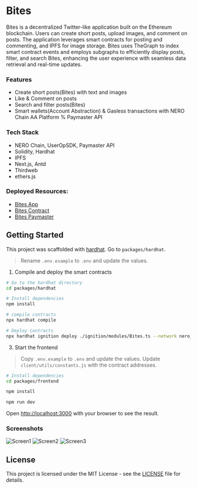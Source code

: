 # Bites

Bites is a decentralized Twitter-like application built on the Ethereum blockchain. Users can create short posts, upload images, and comment on posts. The application leverages smart contracts for posting and commenting, and IPFS for image storage. Bites uses TheGraph to index smart contract events and employs subgraphs to efficiently display posts, filter, and search Bites, enhancing the user experience with seamless data retrieval and real-time updates.

### Features

- Create short posts(Bites) with text and images
- Like & Comment on posts
- Search and filter posts(Bites)
- Smart wallets(Account Abstraction) & Gasless transactions with NERO Chain AA Platform % Paymaster API

### Tech Stack

- NERO Chain, UserOpSDK, Paymaster API
- Solidity, Hardhat
- IPFS
- Next.js, Antd
- Thirdweb
- ethers.js

### Deployed Resources:

- [Bites App](https://bites-xi.vercel.app/)
- [Bites Contract](https://sepolia.explorer.zksync.io/address/0x8e1f23171375BC3f2DfF19f8F0F1f4a93451CB74)
- [Bites Paymaster](https://sepolia.explorer.zksync.io/address/0x0De12bb08A3c3006228269211F2505bCB444a4BA)

## Getting Started

This project was scaffolded with [hardhat](https://hardhat.org). Go to `packages/hardhat`.

> Rename `.env.example` to `.env` and update the values.

1. Compile and deploy the smart contracts

```bash
# Go to the hardhat directory
cd packages/hardhat

# Install dependencies
npm install

# compile contracts
npx hardhat compile

# Deploy contracts
npx hardhat ignition deploy ./ignition/modules/Bites.ts --network nero_testnet
```

3. Start the frontend

> Copy `.env.example` to `.env` and update the values. Update `client/utils/constants.js` with the contract addresses.

```bash
# Install dependencies
cd packages/frontend

npm install

npm run dev
```

Open [http://localhost:3000](http://localhost:3000) with your browser to see the result.

### Screenshots

![Screen1](https://github.com/user-attachments/assets/26da483f-7150-40e7-a3bb-2208283a06c0)
![Screen2](https://github.com/user-attachments/assets/1d7c9124-9266-44b2-b530-5217128255bd)
![Screen3](https://github.com/user-attachments/assets/e34ddfe9-6a99-4d53-82c3-4cab59c3d519)

## License

This project is licensed under the MIT License - see the [LICENSE](LICENSE) file for details.
